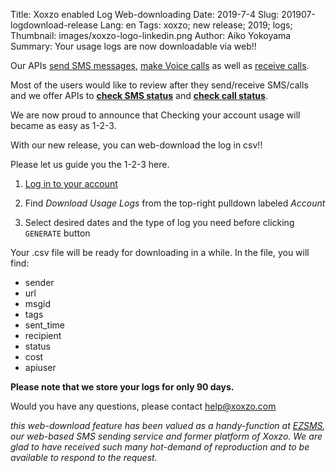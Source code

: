 Title: Xoxzo enabled Log Web-downloading 
Date: 2019-7-4
Slug: 201907-logdownload-release
Lang: en
Tags: xoxzo; new release; 2019; logs;
Thumbnail: images/xoxzo-logo-linkedin.png
Author: Aiko Yokoyama
Summary: Your usage logs are now downloadable via web!!

Our APIs [send SMS messages](https://www.xoxzo.com/en/about/sms-api/), 
[make Voice calls](https://www.xoxzo.com/en/about/voice-api/) 
as well as [receive calls](https://www.xoxzo.com/en/about/dial-in-api/).

Most of the users would like to review after they send/receive SMS/calls 
and we offer APIs to [**check SMS status**](https://docs.xoxzo.com/en/sms.html#check-sms-status-api) and
[**check call status**](https://docs.xoxzo.com/en/voice.html#checking-call-status).

We are now proud to announce that Checking your account usage will became as easy as 1-2-3.

With our new release, you can web-download the log in csv!!

Please let us guide you the 1-2-3 here.

1. [Log in to your account](https://www.xoxzo.com/en/accounts/login/)

2. Find _Download Usage Logs_ from the top-right pulldown labeled _Account_

3. Select desired dates and the type of log you need before clicking `GENERATE` button

Your .csv file will be ready for downloading in a while. In the file, you will find:

- sender
- url
- msgid
- tags
- sent_time
- recipient
- status
- cost
- apiuser

**Please note that we store your logs for only 90 days.**

Would you have any questions, please contact help@xoxzo.com

_this web-download feature has been valued as a handy-function at [EZSMS](https://www.ezsms.biz/en/), our web-based SMS sending service and former platform of Xoxzo. We are glad to have received such many hot-demand of reproduction and to be available to respond to the request._
